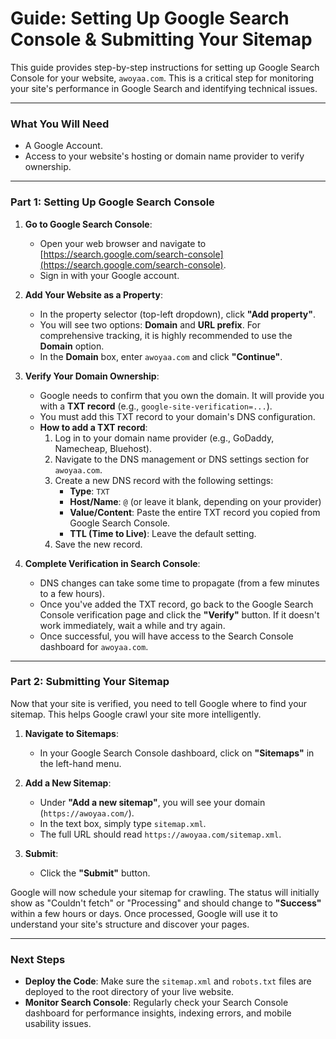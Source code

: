 # Guide: Setting Up Google Search Console & Submitting Your Sitemap

This guide provides step-by-step instructions for setting up Google Search Console for your website, `awoyaa.com`. This is a critical step for monitoring your site's performance in Google Search and identifying technical issues.

---

### What You Will Need

*   A Google Account.
*   Access to your website's hosting or domain name provider to verify ownership.

---

### Part 1: Setting Up Google Search Console

1.  **Go to Google Search Console**:
    *   Open your web browser and navigate to [https://search.google.com/search-console](https://search.google.com/search-console).
    *   Sign in with your Google account.

2.  **Add Your Website as a Property**:
    *   In the property selector (top-left dropdown), click **"Add property"**.
    *   You will see two options: **Domain** and **URL prefix**. For comprehensive tracking, it is highly recommended to use the **Domain** option.
    *   In the **Domain** box, enter `awoyaa.com` and click **"Continue"**.

3.  **Verify Your Domain Ownership**:
    *   Google needs to confirm that you own the domain. It will provide you with a **TXT record** (e.g., `google-site-verification=...`).
    *   You must add this TXT record to your domain's DNS configuration.
    *   **How to add a TXT record**:
        1.  Log in to your domain name provider (e.g., GoDaddy, Namecheap, Bluehost).
        2.  Navigate to the DNS management or DNS settings section for `awoyaa.com`.
        3.  Create a new DNS record with the following settings:
            *   **Type**: `TXT`
            *   **Host/Name**: `@` (or leave it blank, depending on your provider)
            *   **Value/Content**: Paste the entire TXT record you copied from Google Search Console.
            *   **TTL (Time to Live)**: Leave the default setting.
        4.  Save the new record.

4.  **Complete Verification in Search Console**:
    *   DNS changes can take some time to propagate (from a few minutes to a few hours).
    *   Once you've added the TXT record, go back to the Google Search Console verification page and click the **"Verify"** button. If it doesn't work immediately, wait a while and try again.
    *   Once successful, you will have access to the Search Console dashboard for `awoyaa.com`.

---

### Part 2: Submitting Your Sitemap

Now that your site is verified, you need to tell Google where to find your sitemap. This helps Google crawl your site more intelligently.

1.  **Navigate to Sitemaps**:
    *   In your Google Search Console dashboard, click on **"Sitemaps"** in the left-hand menu.

2.  **Add a New Sitemap**:
    *   Under **"Add a new sitemap"**, you will see your domain (`https://awoyaa.com/`).
    *   In the text box, simply type `sitemap.xml`.
    *   The full URL should read `https://awoyaa.com/sitemap.xml`.

3.  **Submit**:
    *   Click the **"Submit"** button.

Google will now schedule your sitemap for crawling. The status will initially show as "Couldn't fetch" or "Processing" and should change to **"Success"** within a few hours or days. Once processed, Google will use it to understand your site's structure and discover your pages.

---

### Next Steps

*   **Deploy the Code**: Make sure the `sitemap.xml` and `robots.txt` files are deployed to the root directory of your live website.
*   **Monitor Search Console**: Regularly check your Search Console dashboard for performance insights, indexing errors, and mobile usability issues.
